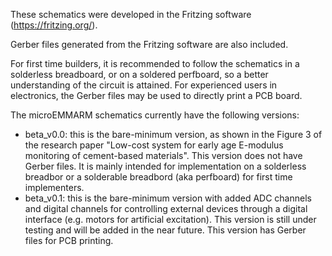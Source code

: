 These schematics were developed in the Fritzing software (https://fritzing.org/).

Gerber files generated from the Fritzing software are also included.

For first time builders, it is recommended to follow the schematics in a solderless breadboard, or on a soldered perfboard, so a better understanding of the circuit is attained. For experienced users in electronics, the Gerber files may be used to directly print a PCB board.

The microEMMARM schematics currently have the following versions:

- beta_v0.0: this is the bare-minimum version, as shown in the Figure 3 of the research paper "Low-cost system for early age E-modulus monitoring of cement-based materials". This version does not have Gerber files. It is mainly intended for implementation on a solderless breadbor or a solderable breadbord (aka perfboard) for first time implementers.
- beta_v0.1: this is the bare-minimum version with added ADC channels and digital channels for controlling external devices through a digital interface (e.g. motors for artificial excitation). This version is still under testing and will be added in the near future. This version has Gerber files for PCB printing.
